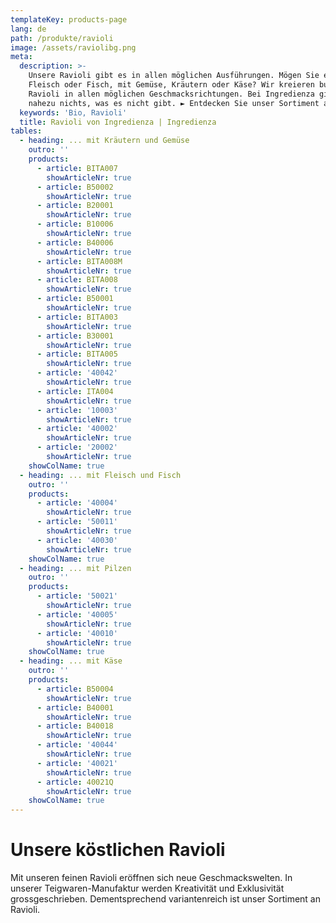 ```yaml
---
templateKey: products-page
lang: de
path: /produkte/ravioli
image: /assets/raviolibg.png
meta:
  description: >-
    Unsere Ravioli gibt es in allen möglichen Ausführungen. Mögen Sie es mit
    Fleisch oder Fisch, mit Gemüse, Kräutern oder Käse? Wir kreieren bunte
    Ravioli in allen möglichen Geschmacksrichtungen. Bei Ingredienza gibt es
    nahezu nichts, was es nicht gibt. ► Entdecken Sie unser Sortiment an Ravioli
  keywords: 'Bio, Ravioli'
  title: Ravioli von Ingredienza | Ingredienza
tables:
  - heading: ... mit Kräutern und Gemüse
    outro: ''
    products:
      - article: BITA007
        showArticleNr: true
      - article: B50002
        showArticleNr: true
      - article: B20001
        showArticleNr: true
      - article: B10006
        showArticleNr: true
      - article: B40006
        showArticleNr: true
      - article: BITA008M
        showArticleNr: true
      - article: BITA008
        showArticleNr: true
      - article: B50001
        showArticleNr: true
      - article: BITA003
        showArticleNr: true
      - article: B30001
        showArticleNr: true
      - article: BITA005
        showArticleNr: true
      - article: '40042'
        showArticleNr: true
      - article: ITA004
        showArticleNr: true
      - article: '10003'
        showArticleNr: true
      - article: '40002'
        showArticleNr: true
      - article: '20002'
        showArticleNr: true
    showColName: true
  - heading: ... mit Fleisch und Fisch
    outro: ''
    products:
      - article: '40004'
        showArticleNr: true
      - article: '50011'
        showArticleNr: true
      - article: '40030'
        showArticleNr: true
    showColName: true
  - heading: ... mit Pilzen
    outro: ''
    products:
      - article: '50021'
        showArticleNr: true
      - article: '40005'
        showArticleNr: true
      - article: '40010'
        showArticleNr: true
    showColName: true
  - heading: ... mit Käse
    outro: ''
    products:
      - article: B50004
        showArticleNr: true
      - article: B40001
        showArticleNr: true
      - article: B40018
        showArticleNr: true
      - article: '40044'
        showArticleNr: true
      - article: '40021'
        showArticleNr: true
      - article: 40021Q
        showArticleNr: true
    showColName: true
---
```


# Unsere köstlichen Ravioli

Mit unseren feinen Ravioli eröffnen sich neue Geschmackswelten. In unserer
Teigwaren-Manufaktur werden Kreativität und Exklusivität grossgeschrieben.
Dementsprechend variantenreich ist unser Sortiment an Ravioli.
